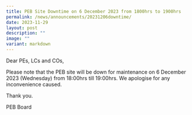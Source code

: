 ```yaml
---
title: PEB Site Downtime on 6 December 2023 from 1800hrs to 1900hrs
permalink: /news/announcements/20231206downtime/
date: 2023-11-29
layout: post
description: ""
image: ""
variant: markdown
---
```

Dear PEs, LCs and COs,

Please note that the PEB site will be down for maintenance on 6 December 2023 (Wednesday) from 18:00hrs till 19:00hrs. We apologise for any inconvenience caused.

Thank you.

PEB Board